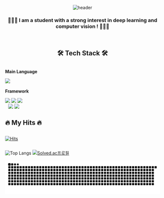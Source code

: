 <div align="center">

![header](https://capsule-render.vercel.app/api?type=waving&color=timeGradient&text=Welcome%20to%20Euntaek's%20GitHub%20👋&animation=twinkling&fontSize=33&fontAlignY=40&fontAlign=70&height=250)
###  🧑🏻‍💻 I am a student with a strong interest in deep learning and computer vision ! 🧑🏻‍💻
 <br/>


  ## 🛠️ Tech Stack 🛠️
  <div style="display:flex; flex-direction:column; align-items:flex-start;">
  <!-- Main Language -->
  <p><strong>Main Language</strong></p>
  <div>
      <img src="https://img.shields.io/badge/python-3776AB?style=for-the-badge&logo=Python&logoColor=white"> 
  </div>
  <!-- Framework -->
  <p><strong>Framework</strong></p>
  <div>
      <img src="https://img.shields.io/badge/tensorflow-FF6F00?style=for-the-badge&logo=tensorflow&logoColor=white"> 
      <img src="https://img.shields.io/badge/keras-D00000?style=for-the-badge&logo=keras&logoColor=white"> 
      <img src="https://img.shields.io/badge/pytorch-EE4C2C?style=for-the-badge&logo=pytorch&logoColor=white"><br/>
      <img src="https://img.shields.io/badge/opencv-5C3EE8?style=for-the-badge&logo=opencv&logoColor=white">
      <img src="https://img.shields.io/badge/openai gym-0081A5?style=for-the-badge&logo=openai gym&logoColor=white">
  </div>

  ## 🔥 My Hits 🔥
[![Hits](https://hits.seeyoufarm.com/api/count/incr/badge.svg?url=https%3A%2F%2Fgithub.com%2Fhoya9802&count_bg=%23224AEC&title_bg=%23000000&icon=github.svg&icon_color=%23224AEC&title=hits&edge_flat=false)](https://hits.seeyoufarm.com)


![Top Langs](https://github-readme-stats.vercel.app/api/top-langs/?username=hoya9802&layout=compact&theme=dark)
[![Solved.ac프로필](http://mazassumnida.wtf/api/generate_badge?boj=hoya9802)](https://solved.ac/{handle})
</div>

<img src="https://github.com/hoya9802/hoya9802/blob/output/github-snake-dark.svg"/>
